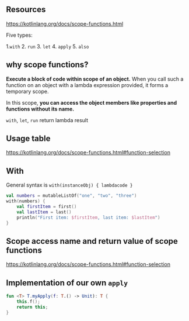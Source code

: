 
## Resources

https://kotlinlang.org/docs/scope-functions.html

Five types:

1.`with`
2. `run`
3. `let`
4. `apply`
5. `also`



## why scope functions?

**Execute a block of code within scope of an object.**
When you call such a function on an object with a lambda expression provided, 
it forms a temporary scope. 

In this scope, **you can access the object members like properties and functions without its name.**

`with`, `let`, `run` return lambda result

## Usage table

https://kotlinlang.org/docs/scope-functions.html#function-selection

## With

General syntax is `with(instanceObj) { lambdacode }`

```kotlin
val numbers = mutableListOf("one", "two", "three")
with(numbers) {
    val firstItem = first()
    val lastItem = last()        
    println("First item: $firstItem, last item: $lastItem")
}
```

## Scope access name and return value of scope functions

https://kotlinlang.org/docs/scope-functions.html#function-selection


## Implementation of our own `apply`

```kt
fun <T> T.myApply(f: T.() -> Unit): T {
    this.f();
    return this;
}
```